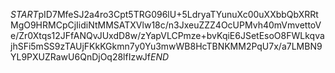 $START$pID7MfeSJ2a4ro3Cpt5TRG096lU+5LdryaTYunuXc00uXXbbQbXRRtMgO9HRMCpCjIidiNtMMSATXVlw18c/n3JxeuZZZ4OcUPMvh40mVmvettoVe/Zr0Xtqs12JFfANQvJUxdD8w/zYapVLCPmze+bvKqiE6JSetEsoO8FWLkqvajhSFi5mSS9zTAUjFKkKGkmn7y0Yu3mwWB8HcTBNKMM2PqU7x/a7LMBN9YL9PXUZRawU6QnDjOq28lfIzwJf$END$